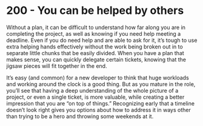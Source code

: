 # 200 - You can be helped by others

Without a plan, it can be difficult to understand how far along you are in completing the project, as well as knowing if you need help meeting a deadline. Even if you do need help and are able to ask for it, it’s tough to use extra helping hands effectively without the work being broken out in to separate little chunks that be easily divided. When you have a plan that makes sense, you can quickly delegate certain tickets, knowing that the jigsaw pieces will fit together in the end.

It’s easy (and common) for a new developer to think that huge workloads and working around the clock is a good thing. But as you mature in the role, you’ll see that having a deep understanding of the whole picture of a project, or even a single ticket, is more valuable, while creating a better impression that you are “on top of things.” Recognizing early that a timeline doesn’t look right gives you options about how to address it in ways other than trying to be a hero and throwing some weekends at it.
